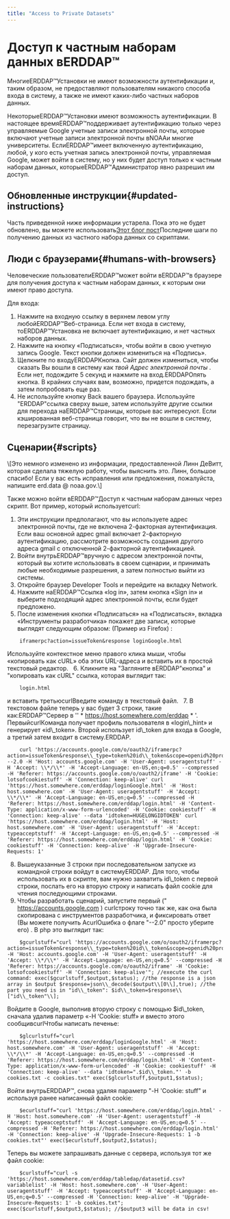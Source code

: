 ```yaml
---
title: "Access to Private Datasets"
---
```

# Доступ к частным наборам данных вERDDAP™

МногиеERDDAP™Установки не имеют возможности аутентификации и, таким образом, не предоставляют пользователям никакого способа входа в систему, а также не имеют каких-либо частных наборов данных.

НекоторыеERDDAP™Установки имеют возможность аутентификации. В настоящее времяERDDAP™поддерживает аутентификацию только через управляемые Google учетные записи электронной почты, которые включают учетные записи электронной почты вNOAAи многие университеты. ЕслиERDDAP™имеет включенную аутентификацию, любой, у кого есть учетная запись электронной почты, управляемая Google, может войти в систему, но у них будет доступ только к частным наборам данных, которыеERDDAP™Администратор явно разрешил им доступ.

## Обновленные инструкции{#updated-instructions} 

Часть приведенной ниже информации устарела. Пока это не будет обновлено, вы можете использовать[Этот блог пост](https://shospital.github.io/blog/posts/blog-post/erddap_private_dataset.html)Последние шаги по получению данных из частного набора данных со скриптами.

## Люди с браузерами{#humans-with-browsers} 

Человеческие пользователиERDDAP™может войти вERDDAP™в браузере для получения доступа к частным наборам данных, к которым они имеют право доступа.

Для входа:

1. Нажмите на входную ссылку в верхнем левом углу любойERDDAP™Веб-страница.
Если нет входа в систему, тоERDDAP™Установка не включает аутентификацию, и нет частных наборов данных.
     
2. Нажмите на кнопку «Подписаться», чтобы войти в свою учетную запись Google.
Текст кнопки должен измениться на «Подпись».
     
3. Щелкните по входуERDDAPКнопка.
Сайт должен измениться, чтобы сказать Вы вошли в систему как *твой Адрес электронной почты* .
Если нет, подождите 5 секунд и нажмите на вход.ERDDAPОпять кнопка.
В крайних случаях вам, возможно, придется подождать, а затем попробовать еще раз.
     
4. Не используйте кнопку Back вашего браузера. Используйте "ERDDAP"ссылка сверху выше, затем используйте другие ссылки для перехода наERDDAP™Страницы, которые вас интересуют. Если кэшированная веб-страница говорит, что вы не вошли в систему, перезагрузите страницу.
     

## Сценарии{#scripts} 

\\[Это немного изменено из информации, предоставленной Линн ДеВитт, которая сделала тяжелую работу, чтобы выяснить это. Линн, большое спасибо&#33;
Если у вас есть исправления или предложения, пожалуйста, напишите erd.data @ noaa.gov.\\]

Также можно войти вERDDAP™Доступ к частным наборам данных через скрипт. Вот пример, который используетcurl:

1. Эти инструкции предполагают, что вы используете адрес электронной почты, где не включена 2-факторная аутентификация. Если ваш основной адрес gmail включает 2-факторную аутентификацию, рассмотрите возможность создания другого адреса gmail с отключенной 2-факторной аутентификацией.
     
2. Войти внутрьERDDAP™вручную с адресом электронной почты, который вы хотите использовать в своем сценарии, и принимать любые необходимые разрешения, а затем полностью выйти из системы.
     
3. Откройте браузер Developer Tools и перейдите на вкладку Network.
     
4. Нажмите наERDDAP™Ссылка «log in», затем кнопка «Sign in» и выберите подходящий адрес электронной почты, если будет предложено.
     
5. После изменения кнопки «Подписаться» на «Подписаться», вкладка «Инструменты разработчика» покажет две записи, которые выглядят следующим образом: (Пример из Firefox) :
```
    iframerpc?action=issueToken&response loginGoogle.html  
```
Используйте контекстное меню правого клика мыши, чтобы «копировать как cURL» оба этих URL-адреса и вставить их в простой текстовый редактор.
     
6. Кликните на "Загляните вERDDAP"кнопка" и "копировать как cURL" ссылка, которая выглядит так:
```
    login.html  
```
и вставить третьюcurlВведите команду в текстовый файл.
     
7. В текстовом файле теперь у вас будет 3 строки, такие как:ERDDAP™Сервер в '' * https://host.somewhere.com/erddap * '. ПервыйcurlКоманда получает профиль пользователя в «login\\_hint» и генерирует «id\\_token». Второй использует id\\_token для входа в Google, а третий затем входит в систему.ERDDAP.
```
    curl 'https://accounts.google.com/o/oauth2/iframerpc?action=issueToken&response\\_type=token%20id\\_token&scope=openid%20profile%20email&client\\_id=ABCDEFG.apps.googleusercontent.com&login\\_hint=XXXXXXXXXX&ss\\_domain=https%3A%2F%2Fhost.somewhere.com&origin=https%3A%2F%2Fhost.somewhere.com' --2.0 -H 'Host: accounts.google.com' -H 'User-Agent: useragentstuff' -H 'Accept: \\*/\\*' -H 'Accept-Language: en-US,en;q=0.5' --compressed -H 'Referer: https://accounts.google.com/o/oauth2/iframe' -H 'Cookie: lotsofcookiestuff' -H 'Connection: keep-alive' curl 'https://host.somewhere.com/erddap/loginGoogle.html' -H 'Host: host.somewhere.com' -H 'User-Agent: useragentstuff' -H 'Accept: \\*/\\*' -H 'Accept-Language: en-US,en;q=0.5' --compressed -H 'Referer: https://host.somewhere.com/erddap/login.html' -H 'Content-Type: application/x-www-form-urlencoded' -H 'Cookie: cookiestuff' -H 'Connection: keep-alive' --data 'idtoken=HUGELONGIDTOKEN' curl 'https://host.somewhere.com/erddap/login.html' -H 'Host: host.somewhere.com' -H 'User-Agent: useragentstuff' -H 'Accept: typeacceptstuff' -H 'Accept-Language: en-US,en;q=0.5' --compressed -H 'Referer: https://host.somewhere.com/erddap/login.html' -H 'Cookie: cookiestuff' -H 'Connection: keep-alive' -H 'Upgrade-Insecure-Requests: 1'
```
    
8. Вышеуказанные 3 строки при последовательном запуске из командной строки войдут в системуERDDAP. Для того, чтобы использовать их в скрипте, вам нужно захватить id\\_token с первой строки, послать его на вторую строку и написать файл cookie для чтения последующими строками.
     
9. Чтобы разработать сценарий, запустите первый (" https://accounts.google.com )  curlстроку точно так же, как она была скопирована с инструментов разработчика, и фиксировать ответ (Вы можете получить AcurlОшибка о флаге "--2.0" просто уберите его) . В php это выглядит так:
```
    $gcurlstuff="curl 'https://accounts.google.com/o/oauth2/iframerpc?action=issueToken&response\\_type=token%20id\\_token&scope=openid%20profile%20email&client\\_id=ABCDEFG.apps.googleusercontent.com&login\\_hint=XXXXXXXXXX&ss\\_domain=https%3A%2F%2Fhost.somewhere.com&origin=https%3A%2F%2Fhost.somewhere.com' -H 'Host: accounts.google.com' -H 'User-Agent: useragentstuff' -H 'Accept: \\*/\\*' -H 'Accept-Language: en-US,en;q=0.5' --compressed -H 'Referer: https://accounts.google.com/o/oauth2/iframe' -H 'Cookie: lotsofcookiestuff' -H 'Connection: keep-alive'"; //execute the curl command: exec($gcurlstuff,$output,$status); //the response is a json array in $output $response=json\\_decode($output\\[0\\],true); //the part you need is in "id\\_token": $id\\_token=$response\\["id\\_token"\\];
```
Войдите в Google, выполнив вторую строку с помощью $id\\_token, сначала удалив параметр «-H ‘Cookie: stuff» и вместо этого сообщивcurlЧтобы написать печенье:
```
    $glcurlstuff="curl 'https://host.somewhere.com/erddap/loginGoogle.html' -H 'Host: host.somewhere.com' -H 'User-Agent: useragentstuff' -H 'Accept: \\*/\\*' -H 'Accept-Language: en-US,en;q=0.5' --compressed -H 'Referer: https://host.somewhere.com/erddap/login.html' -H 'Content-Type: application/x-www-form-urlencoded' -H 'Cookie: cookiestuff' -H 'Connection: keep-alive' --data 'idtoken=".$id\\_token."' -b cookies.txt -c cookies.txt" exec($glcurlstuff,$output1,$status);
```
Войти внутрьERDDAP™, снова удаляя параметр "-H 'Cookie: stuff" и используя ранее написанный файл cookie:
```
    $ecurlstuff="curl 'https://host.somewhere.com/erddap/login.html' -H 'Host: host.somewhere.com' -H 'User-Agent: useragentstuff' -H 'Accept: typeacceptstuff' -H 'Accept-Language: en-US,en;q=0.5' --compressed -H 'Referer: https://host.somewhere.com/erddap/login.html' -H 'Connection: keep-alive' -H 'Upgrade-Insecure-Requests: 1 -b cookies.txt"' exec($ecurlstuff,$output2,$status);
```
Теперь вы можете запрашивать данные с сервера, используя тот же файл cookie:
```
    $curlstuff="curl -s 'https://host.somewhere.com/erddap/tabledap/datasetid.csv?variablelist' -H 'Host: host.somewhere.com' -H 'User-Agent: useragentstuff' -H 'Accept: typeacceptstuff' -H 'Accept-Language: en-US,en;q=0.5' --compressed -H 'Connection: keep-alive' -H 'Upgrade-Insecure-Requests: 1' -b cookies.txt"; exec($curlstuff,$output3,$status); //$output3 will be data in csv!
```

